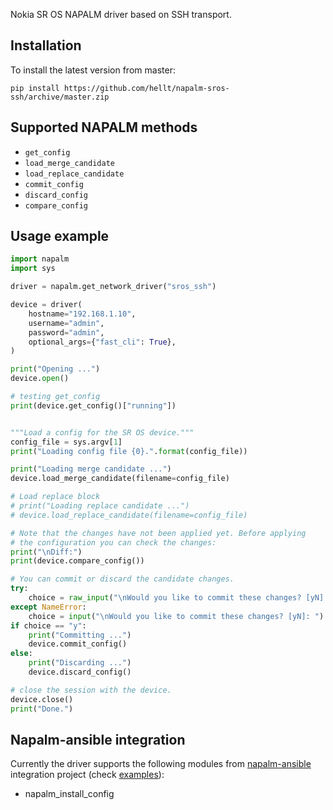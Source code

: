 Nokia SR OS NAPALM driver based on SSH transport.

## Installation
To install the latest version from master:
```
pip install https://github.com/hellt/napalm-sros-ssh/archive/master.zip
```

## Supported NAPALM methods

* `get_config`
* `load_merge_candidate`
* `load_replace_candidate`
* `commit_config`
* `discard_config`
* `compare_config`

## Usage example

```python
import napalm
import sys

driver = napalm.get_network_driver("sros_ssh")

device = driver(
    hostname="192.168.1.10",
    username="admin",
    password="admin",
    optional_args={"fast_cli": True},
)

print("Opening ...")
device.open()

# testing get_config
print(device.get_config()["running"])


"""Load a config for the SR OS device."""
config_file = sys.argv[1]
print("Loading config file {0}.".format(config_file))

print("Loading merge candidate ...")
device.load_merge_candidate(filename=config_file)

# Load replace block
# print("Loading replace candidate ...")
# device.load_replace_candidate(filename=config_file)

# Note that the changes have not been applied yet. Before applying
# the configuration you can check the changes:
print("\nDiff:")
print(device.compare_config())

# You can commit or discard the candidate changes.
try:
    choice = raw_input("\nWould you like to commit these changes? [yN]: ")
except NameError:
    choice = input("\nWould you like to commit these changes? [yN]: ")
if choice == "y":
    print("Committing ...")
    device.commit_config()
else:
    print("Discarding ...")
    device.discard_config()

# close the session with the device.
device.close()
print("Done.")
```

## Napalm-ansible integration
Currently the driver supports the following modules from [napalm-ansible](https://github.com/napalm-automation/napalm-ansible) integration project (check [examples](examples/ansible)):

* napalm_install_config